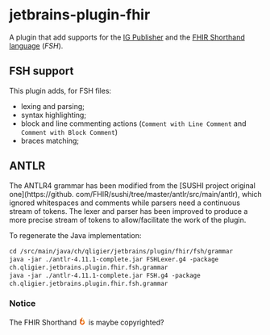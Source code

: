 # jetbrains-plugin-fhir

A plugin that add supports for the [IG Publisher](https://github.com/HL7/fhir-ig-publisher) and
the [FHIR Shorthand language](https://build.fhir.org/ig/HL7/fhir-shorthand/index.html) (_FSH_).

## FSH support

This plugin adds, for FSH files:

- lexing and parsing;
- syntax highlighting;
- block and line commenting actions (`Comment with Line Comment` and `Comment with Block Comment`)
- braces matching;

## ANTLR

The ANTLR4 grammar has been modified from the [SUSHI project original one](https://github.
com/FHIR/sushi/tree/master/antlr/src/main/antlr), which ignored whitespaces and comments while parsers need a
continuous stream of tokens. The lexer and parser has been improved to produce a more precise stream of tokens to
allow/facilitate the work of the plugin.

To regenerate the Java implementation:

```shell
cd /src/main/java/ch/qligier/jetbrains/plugin/fhir/fsh/grammar
java -jar ./antlr-4.11.1-complete.jar FSHLexer.g4 -package ch.qligier.jetbrains.plugin.fhir.fsh.grammar
java -jar ./antlr-4.11.1-complete.jar FSH.g4 -package ch.qligier.jetbrains.plugin.fhir.fsh.grammar
```

### Notice

The FHIR Shorthand ![FSH icon](src/main/resources/icons/language.png) is maybe copyrighted?
